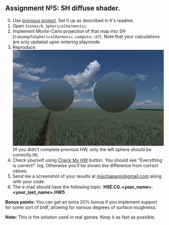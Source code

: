 ## Assignment №5: SH diffuse shader.

0. Use [previous project](../Lecture6). Set it up as described in it's readme.
1. Open `Scenes/6_SphericalHarmonics`.
2. Implement Monte-Carlo projection of that map into SH (`CubemapToSphericalHarmonic.compute::67`). Note that your calculations are only updated upon entering playmode.
3. Reproduce ![Expected result](./ExpectedResult.png) (If you didn't complete previous HW, only the left sphere should be correctly lit).
4. Check yourself using [Check My HW](./HowToCheckYourself.png) button. You should see "Everything is correct!" log. Otherwise you'll be shown the difference from correct values.
5. Send me a screenshot of your results at mischapanin@gmail.com along with your code.
5. The e-mail should have the following topic: __HSE.CG.<your_name>.<your_last_name>.HW5__

**Bonus points:**
You can get an extra 20% bonus if you implement support for some sort of brdf, allowing for various degrees of surface roughness.

**Note:**
This *is* the solution used in real games. Keep it as fast as possible.